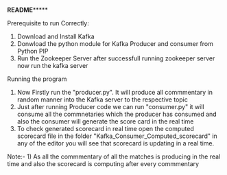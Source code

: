**********************************************README***************************************************

Prerequisite to run Correctly:
1) Download and Install Kafka
2) Donwload the python module for Kafka Producer and consumer from Python PIP
3) Run the Zookeeper Server after successfull running zookeeper server now run the kafka server

Running the program
1) Now Firstly run the "producer.py". It will produce all commmentary in random manner into the Kafka server to the respective topic
2) Just after running Producer code we can run "consumer.py" it will consume all the commnetaries which the producer has consumed and also the consumer will generate the score card in the real time
3) To check generated scorecard in real time open the computed scorecard file in the folder "Kafka_Consumer_Computed_scorecard" in any of the editor you will see that scorecard is updating in a real time.


Note:- 1) As all the commmentary of all the matches is producing in the real time and also the scorecard is computing after every commmentary


